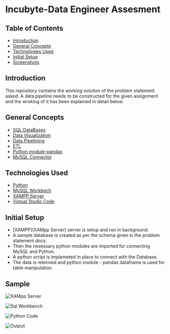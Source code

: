# Incubyte-Data Engineer Assesment

## Table of Contents
* [Introduction](#introduction)
* [General Concepts](#general-concepts)
* [Technologies Used](#technologies-used)
* [Initial Setup](#initial-setup)
* [Screenshots](#screenshots)





## Introduction
This repository contains the working solution of the problem statement asked. A data pipeline needs to be constructed for the given assignment and the wroking of it has been explained in detail below.

## General Concepts
* [SQL DataBases](https://www.oracle.com/in/database/what-is-database/#:~:text=A%20database%20is%20an%20organized,database%20management%20system%20(DBMS).&text=The%20data%20can%20then%20be,updated%2C%20controlled%2C%20and%20organized.)
* [Data Visualization](https://www.wikiwand.com/en/Data_visualization)
* [Data Pipelining](https://hazelcast.com/glossary/data-pipeline/)
* [ETL](https://www.wikiwand.com/en/Extract,_transform,_load)
* [Python module-pandas](https://pandas.pydata.org/pandas-docs/stable/reference/api/pandas.DataFrame.html)
* [MySQL Connector](https://www.mysql.com/products/connector/)

## Technologies Used
* [Python](https://docs.python.org/3/)
* [MySQL Workbech](https://www.mysql.com/products/workbench/)
* [XAMPP Server](https://www.apachefriends.org/blog/news-article-61070.html)
* [Vistual Studio Code](https://code.visualstudio.com/)


## Initial Setup
* [XAMPP](XAMpp Server) server is setup and run in background.
* A sample database is created as per the schema given in the problem statement docs.
* Then the nesessary python modules are imported for connecting MySQL and Python.
* A python script is implemeted in place to connect with the Database.
* The data is reterived and python module - pandas dataframe is used for table manipulation.

## Sample 

![XAMpp Server](https://user-images.githubusercontent.com/43396684/141467534-38efac10-12b5-4de7-a059-e4e000a1998f.png)

![Sql Workbench](https://user-images.githubusercontent.com/43396684/141467620-eeb3b10d-5e06-4d4b-86ed-566f9c1a42b8.png)

![Python Code](https://user-images.githubusercontent.com/43396684/141468301-fdfb1e3b-0b67-4ecb-a960-45ecded6bfb1.png)

![Output](https://user-images.githubusercontent.com/43396684/141467556-56f9fe00-acfb-495f-9c76-9beb6b9beea4.png)



